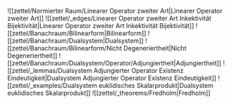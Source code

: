 ![[zettel/Normierter Raum/Linearer Operator zweiter Art|Linearer Operator zweiter Art]]
![[zettel/_edges/Linearer Operator zweiter Art Inkektivität Bijektivität|Linearer Operator zweiter Art Inkektivität Bijektivität]]
![[zettel/Banachraum/Bilinearform|Bilinearform]]
![[zettel/Banachraum/Dualsystem|Dualsystem]]
![[zettel/Banachraum/Bilinearform/Nicht Degeneriertheit|Nicht Degeneriertheit]]
![[zettel/Banachraum/Dualsystem/Operator/Adjungiertheit|Adjungiertheit]]
![[zettel/_lemmas/Dualsystem Adjungierter Operator Existenz Eindeutigkeit|Dualsystem Adjungierter Operator Existenz Eindeutigkeit]]
![[zettel/_examples/Dualsystem euklidisches Skalarprodukt|Dualsystem euklidisches Skalarprodukt]]
![[zettel/_theorems/Fredholm|Fredholm]]
